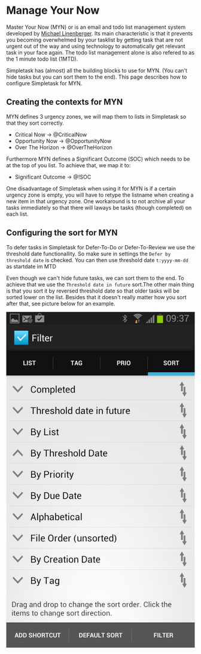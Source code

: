 # Manage Your Now

Master Your Now (MYN) or is an email and todo list management system developed by [Michael Linenberger](http://www.michaellinenberger.com/1MTDvsMYN.html). Its main characteristic is that it prevents you becoming overwhelmed by your tasklist by getting task that are not urgent out of the way and using technology to automatically get relevant task in your face again. The todo list management alone is also refered to as the 1 minute todo list (1MTD).

Simpletask has (almost) all the building blocks to use for MYN. (You can't hide tasks but you can sort them to the end). This page describes how to configure Simpletask for MYN.

## Creating the contexts for MYN

MYN defines 3 urgency zones, we will map them to lists in Simpletask so that they sort correctly.

* Critical Now -> @CriticalNow
* Opportunity Now -> @OpportunityNow
* Over The Horizon -> @OverTheHorizon

Furthermore MYN defines a Significant Outcome (SOC) which needs to be at the top of you list. To achieve that, we map it to:

* Significant Outcome -> @!SOC

One disadvantage of Simpletask when using it for MYN is if a certain urgency zone is empty, you will have to retype the listname when creating a new item in that urgency zone. One workaround is to not archive all your tasks immediately so that there will laways be tasks (though completed) on each list.

## Configuring the sort for MYN

To defer tasks in Simpletask for Defer-To-Do or Defer-To-Review we use the threshold date functionallity. So make sure in settings the `Defer by threshold date` is checked. You can then use threshold date `t:yyyy-mm-dd` as startdate im MTD

Even though we can't hide future tasks, we can sort them to the end. To achieve that we use the `Threshold date in future` sort.The other main thing is that you sort it by reversed threshold date so that older tasks will be sorted lower on the list. Besides that it doesn't really matter how you sort after that, see picture below for an example.

![Sort for MYN](./MYN_sort.png)
